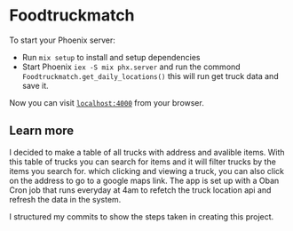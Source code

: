 # Foodtruckmatch

To start your Phoenix server:

  * Run `mix setup` to install and setup dependencies
  * Start Phoenix `iex -S mix phx.server` and run the commond `Foodtruckmatch.get_daily_locations()` this will run get truck data and save it.

Now you can visit [`localhost:4000`](http://localhost:4000) from your browser.

## Learn more
  I decided to make a table of all trucks with address and avalible items. With this table of trucks you can search for items and it will filter trucks by the items you search for. which clicking and viewing a truck, you can also click on the address to go to a google maps link. The app is set up with a Oban Cron job that runs everyday at 4am to refetch the truck location api and refresh the data in the system.

  I structured my commits to show the steps taken in creating this project.
